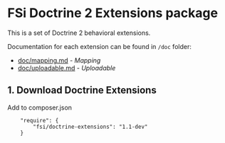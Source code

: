 # FSi Doctrine 2 Extensions package #

This is a set of Doctrine 2 behavioral extensions.

Documentation for each extension can be found in ``/doc`` folder:

- [doc/mapping.md](doc/mapping.md) - *Mapping*
- [doc/uploadable.md](doc/uploadable.md) - *Uploadable*

## 1. Download Doctrine Extensions

Add to composer.json
```
    "require": {
        "fsi/doctrine-extensions": "1.1-dev"
    }
```
